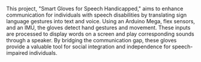 This project, "Smart Gloves for Speech Handicapped," aims to enhance communication for individuals with speech disabilities by translating sign language gestures into text and voice. Using an Arduino Mega, flex sensors, and an IMU, the gloves detect hand gestures and movement. These inputs are processed to display words on a screen and play corresponding sounds through a speaker. By bridging the communication gap, these gloves provide a valuable tool for social integration and independence for speech-impaired individuals.
